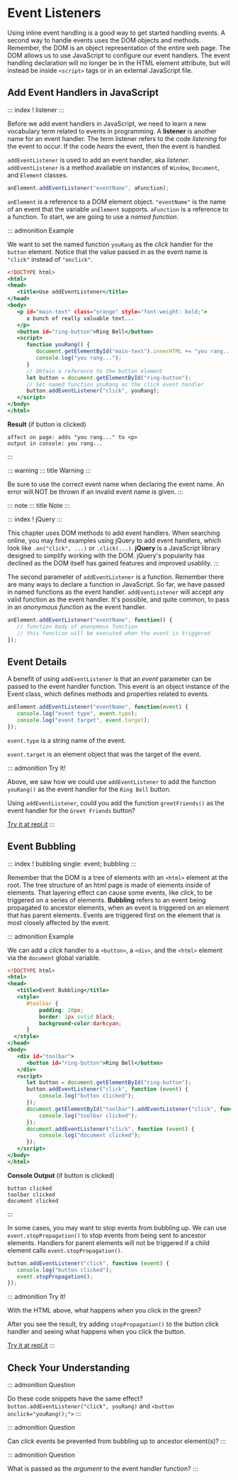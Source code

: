 # Event Listeners

Using inline event handling is a good way to get started handling
events. A second way to handle events uses the DOM objects and methods.
Remember, the DOM is an object representation of the entire web page.
The DOM allows us to use JavaScript to configure our event handlers. The
event handling declaration will no longer be in the HTML element
attribute, but will instead be inside `<script>` tags or in an external
JavaScript file.

## Add Event Handlers in JavaScript

::: index
! listener
:::

Before we add event handlers in JavaScript, we need to learn a new
vocabulary term related to events in programming. A **listener** is
another name for an event handler. The term listener refers to the code
*listening* for the event to occur. If the code *hears* the event, then
the event is handled.

`addEventListener` is used to add an event handler, aka *listener*.
`addEventListener` is a method available on instances of `Window`,
`Document`, and `Element` classes.

``` js
anElement.addEventListener("eventName", aFunction);
```

`anElement` is a reference to a DOM element object. `"eventName"` is the
name of an event that the variable `anElement` supports. `aFunction` is
a reference to a function. To start, we are going to use a *named
function*.

::: admonition
Example

We want to set the named function `youRang` as the *click* handler for
the `button` element. Notice that the value passed in as the event name
is `"click"` instead of `"onclick"`.

``` {.html linenos=""}
<!DOCTYPE html>
<html>
<head>
   <title>Use addEventListener</title>
</head>
<body>
   <p id="main-text" class="orange" style="font-weight: bold;">
      a bunch of really valuable text...
   </p>
   <button id="ring-button">Ring Bell</button>
   <script>
      function youRang() {
         document.getElementById("main-text").innerHTML += "you rang...";
         console.log("you rang...");
      }
      // Obtain a reference to the button element
      let button = document.getElementById("ring-button");
      // Set named function youRang as the click event handler
      button.addEventListener("click", youRang);
   </script>
</body>
</html>
```

**Result** (if button is clicked)

    affect on page: adds "you rang..." to <p>
    output in console: you rang...
:::

::: warning
::: title
Warning
:::

Be sure to use the correct event name when declaring the event name. An
error will NOT be thrown if an invalid event name is given.
:::

::: note
::: title
Note
:::

::: index
! jQuery
:::

This chapter uses DOM methods to add event handlers. When searching
online, you may find examples using jQuery to add event handlers, which
look like `.on("click", ...)` or `.click(...)`. **jQuery** is a
JavaScript library designed to simplify working with the DOM. jQuery\'s
popularity has declined as the DOM itself has gained features and
improved usablity.
:::

The second parameter of `addEventListener` is a function. Remember there
are many ways to declare a function in JavaScript. So far, we have
passed in named functions as the event handler. `addEventListener` will
accept any valid function as the event handler. It\'s possible, and
quite common, to pass in an *anonymous function* as the event handler.

``` {.js linenos=""}
anElement.addEventListener("eventName", function() {
   // function body of anonymous function
   // this function will be executed when the event is triggered
});
```

## Event Details

A benefit of using `addEventListener` is that an *event* parameter can
be passed to the event handler function. This event is an object
instance of the Event class, which defines methods and properties
related to events.

``` {.js linenos=""}
anElement.addEventListener("eventName", function(event) {
   console.log("event type", event.type);
   console.log("event target", event.target);
});
```

`event.type` is a string name of the event.

`event.target` is an element object that was the target of the event.

::: admonition
Try It!

Above, we saw how we could use `addEventListener` to add the function
`youRang()` as the event handler for the `Ring Bell` button.

Using `addEventListener`, could you add the function `greetFriends()` as
the event handler for the `Greet Friends` button?

[Try it at
repl.it](https://repl.it/@launchcode/Try-It-addEventListener/)
:::

## Event Bubbling

::: index
! bubbling single: event; bubbling
:::

Remember that the DOM is a tree of elements with an `<html>` element at
the root. The tree structure of an html page is made of elements inside
of elements. That layering effect can cause some events, like *click*,
to be triggered on a series of elements. **Bubbling** refers to an event
being propagated to ancestor elements, when an event is triggered on an
element that has parent elements. Events are triggered first on the
element that is most closely affected by the event.

::: admonition
Example

We can add a *click* handler to a `<button>`, a `<div>`, and the
`<html>` element via the `document` global variable.

``` {.html linenos=""}
<!DOCTYPE html>
<html>
<head>
   <title>Event Bubbling</title>
   <style>
      #toolbar {
          padding: 20px;
          border: 1px solid black;
          background-color:darkcyan;
      }
  </style>
</head>
<body>
   <div id="toolbar">
      <button id="ring-button">Ring Bell</button>
   </div>
   <script>
      let button = document.getElementById("ring-button");
      button.addEventListener("click", function (event) {
          console.log("button clicked");
      });
      document.getElementById("toolbar").addEventListener("click", function (event) {
          console.log("toolbar clicked");
      });
      document.addEventListener("click", function (event) {
          console.log("document clicked");
      });
   </script>
</body>
</html>
```

**Console Output** (if button is clicked)

    button clicked
    toolbar clicked
    document clicked
:::

In some cases, you may want to stop events from bubbling up. We can use
`event.stopPropagation()` to stop events from being sent to ancestor
elements. Handlers for parent elements will not be triggered if a child
element calls `event.stopPropagation()`.

``` {.js linenos=""}
button.addEventListener("click", function (event) {
   console.log("button clicked");
   event.stopPropagation();
});
```

::: admonition
Try It!

With the HTML above, what happens when you click in the green?

After you see the result, try adding `stopPropagation()` to the button
click handler and seeing what happens when you click the button.

[Try it at repl.it](https://repl.it/@launchcode/Try-It-Event-Bubbling/)
:::

## Check Your Understanding

::: admonition
Question

Do these code snippets have the same effect?
`button.addEventListener("click", youRang)` and
`<button onclick="youRang();">`
:::

::: admonition
Question

Can *click* events be prevented from bubbling up to ancestor element(s)?
:::

::: admonition
Question

What is passed as the *argument* to the event handler function?
:::
